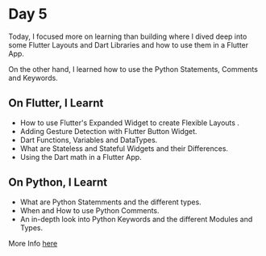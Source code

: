 # Day 5

Today, I focused more on learning than building where I dived deep into some Flutter Layouts and Dart Libraries and how to use them in a Flutter App.

On the other hand, I learned how to use the Python Statements, Comments and Keywords.

## On Flutter, I Learnt

- How to use Flutter's Expanded Widget to create Flexible Layouts .
- Adding Gesture Detection with Flutter Button Widget.
- Dart Functions, Variables and DataTypes.
- What are Stateless and Stateful Widgets and their Differences.
- Using the Dart math in a Flutter App.

## On Python, I Learnt

- What are Python Statemments and the different types.
- When and How to use Python Comments.
- An in-depth look into Python Keywords and the different Modules and Types.

More Info [here](https://github.com/PiusSunday/Learn-Python)
